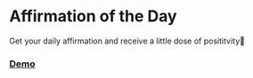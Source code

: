 # Affirmation of the Day
Get your daily affirmation and receive a little dose of posititvity&#128588; 

### [Demo](https://alinashilo.github.io/affirmation-api/)